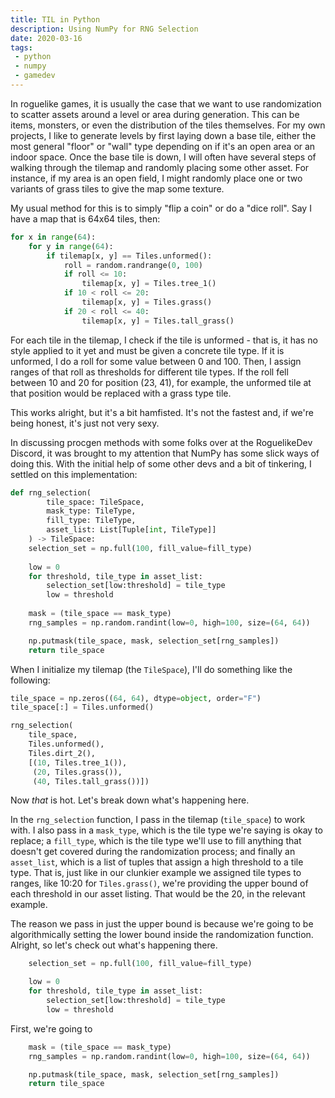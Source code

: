 ```yaml
---
title: TIL in Python
description: Using NumPy for RNG Selection
date: 2020-03-16
tags:
 - python
 - numpy
 - gamedev
---
```


In roguelike games, it is usually the case that we want to use randomization to scatter assets around a level or area during generation. This can be items, monsters, or even the distribution of the tiles themselves. For my own projects, I like to generate levels by first laying down a base tile, either the most general "floor" or "wall" type depending on if it's an open area or an indoor space. Once the base tile is down, I will often have several steps of walking through the tilemap and randomly placing some other asset. For instance, if my area is an open field, I might randomly place one or two variants of grass tiles to give the map some texture.

My usual method for this is to simply "flip a coin" or do a "dice roll". Say I have a map that is 64x64 tiles, then:

```python
for x in range(64):
	for y in range(64):
		if tilemap[x, y] == Tiles.unformed():
			roll = random.randrange(0, 100)
			if roll <= 10:
				tilemap[x, y] = Tiles.tree_1()
			if 10 < roll <= 20:
				tilemap[x, y] = Tiles.grass()
			if 20 < roll <= 40:
				tilemap[x, y] = Tiles.tall_grass()
```

For each tile in the tilemap, I check if the tile is unformed - that is, it has no style applied to it yet and must be given a concrete tile type. If it is unformed, I do a roll for some value between 0 and 100. Then, I assign ranges of that roll as thresholds for different tile types. If the roll fell between 10 and 20 for position (23, 41), for example, the unformed tile at that position would be replaced with a grass type tile.

This works alright, but it's a bit hamfisted. It's not the fastest and, if we're being honest, it's just not very sexy.

In discussing procgen methods with some folks over at the RoguelikeDev Discord, it was brought to my attention that NumPy has some slick ways of doing this. With the initial help of some other devs and a bit of tinkering, I settled on this implementation:

```python
def rng_selection(
		tile_space: TileSpace, 
		mask_type: TileType, 
		fill_type: TileType, 
		asset_list: List[Tuple[int, TileType]]
	) -> TileSpace:
	selection_set = np.full(100, fill_value=fill_type)
	
	low = 0
	for threshold, tile_type in asset_list:
		selection_set[low:threshold] = tile_type
		low = threshold
		
	mask = (tile_space == mask_type)
	rng_samples = np.random.randint(low=0, high=100, size=(64, 64))

	np.putmask(tile_space, mask, selection_set[rng_samples])
	return tile_space
```

When I initialize my tilemap (the `TileSpace`), I'll do something like the following:

```python
tile_space = np.zeros((64, 64), dtype=object, order="F")
tile_space[:] = Tiles.unformed()

rng_selection(
	tile_space,
	Tiles.unformed(),
	Tiles.dirt_2(),
	[(10, Tiles.tree_1()),
	 (20, Tiles.grass()),
	 (40, Tiles.tall_grass())])
```

Now *that* is hot. Let's break down what's happening here.

In the `rng_selection` function, I pass in the tilemap (`tile_space`) to work with. I also pass in a `mask_type`, which is the tile type we're saying is okay to replace; a `fill_type`, which is the tile type we'll use to fill anything that doesn't get covered during the randomization process; and finally an `asset_list`, which is a list of tuples that assign a high threshold to a tile type. That is, just like in our clunkier example we assigned tile types to ranges, like 10:20 for `Tiles.grass()`, we're providing the upper bound of each threshold in our asset listing. That would be the 20, in the relevant example.

The reason we pass in just the upper bound is because we're going to be algorithmically setting the lower bound inside the randomization function. Alright, so let's check out what's happening there.

```python
	selection_set = np.full(100, fill_value=fill_type)

	low = 0
	for threshold, tile_type in asset_list:
		selection_set[low:threshold] = tile_type
		low = threshold
```

First, we're going to 

```python	
	mask = (tile_space == mask_type)
	rng_samples = np.random.randint(low=0, high=100, size=(64, 64))

	np.putmask(tile_space, mask, selection_set[rng_samples])
	return tile_space
```

